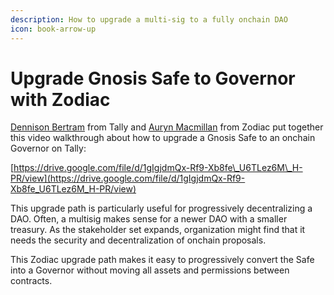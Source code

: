 ```yaml
---
description: How to upgrade a multi-sig to a fully onchain DAO
icon: book-arrow-up
---
```


# Upgrade Gnosis Safe to Governor with Zodiac

[Dennison Bertram](https://twitter.com/dennisonbertram) from Tally and [Auryn Macmillan](https://twitter.com/auryn_macmillan) from Zodiac put together this video walkthrough about how to upgrade a Gnosis Safe to an onchain Governor on Tally:

[https://drive.google.com/file/d/1gIgjdmQx-Rf9-Xb8fe\_U6TLez6M\_H-PR/view](https://drive.google.com/file/d/1gIgjdmQx-Rf9-Xb8fe_U6TLez6M_H-PR/view)

This upgrade path is particularly useful for progressively decentralizing a DAO. Often, a multisig makes sense for a newer DAO with a smaller treasury. As the stakeholder set expands, organization might find that it needs the security and decentralization of onchain proposals.

This Zodiac upgrade path makes it easy to progressively convert the Safe into a Governor without moving all assets and permissions between contracts.
